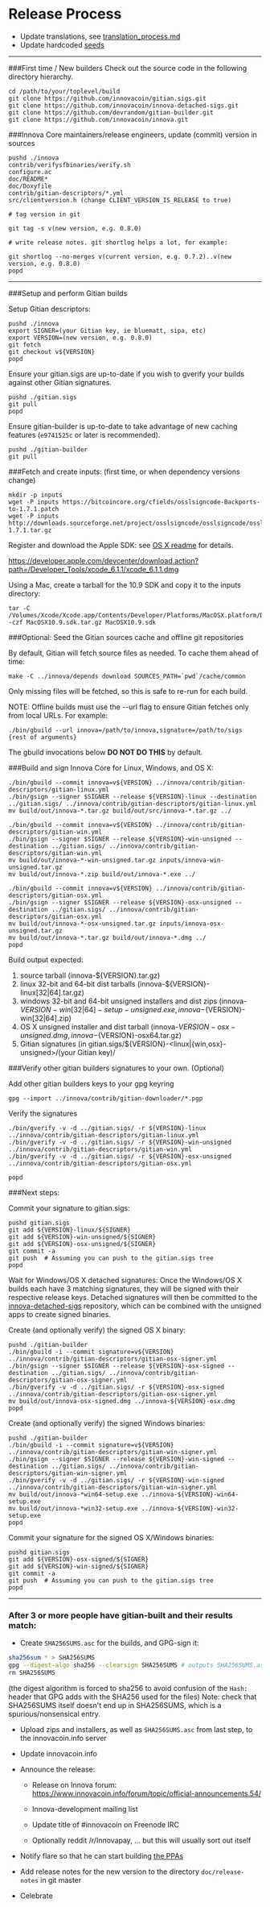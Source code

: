 Release Process
====================

* Update translations, see [translation_process.md](https://github.com/innovacoin/innova/blob/master/doc/translation_process.md#syncing-with-transifex)
* Update hardcoded [seeds](/contrib/seeds)

* * *

###First time / New builders
Check out the source code in the following directory hierarchy.

	cd /path/to/your/toplevel/build
	git clone https://github.com/innovacoin/gitian.sigs.git
	git clone https://github.com/innovacoin/innova-detached-sigs.git
	git clone https://github.com/devrandom/gitian-builder.git
	git clone https://github.com/innovacoin/innova.git

###Innova Core maintainers/release engineers, update (commit) version in sources

	pushd ./innova
	contrib/verifysfbinaries/verify.sh
	configure.ac
	doc/README*
	doc/Doxyfile
	contrib/gitian-descriptors/*.yml
	src/clientversion.h (change CLIENT_VERSION_IS_RELEASE to true)

	# tag version in git

	git tag -s v(new version, e.g. 0.8.0)

	# write release notes. git shortlog helps a lot, for example:

	git shortlog --no-merges v(current version, e.g. 0.7.2)..v(new version, e.g. 0.8.0)
	popd

* * *

###Setup and perform Gitian builds

 Setup Gitian descriptors:

	pushd ./innova
	export SIGNER=(your Gitian key, ie bluematt, sipa, etc)
	export VERSION=(new version, e.g. 0.8.0)
	git fetch
	git checkout v${VERSION}
	popd

  Ensure your gitian.sigs are up-to-date if you wish to gverify your builds against other Gitian signatures.

	pushd ./gitian.sigs
	git pull
	popd

  Ensure gitian-builder is up-to-date to take advantage of new caching features (`e9741525c` or later is recommended).

	pushd ./gitian-builder
	git pull

###Fetch and create inputs: (first time, or when dependency versions change)

	mkdir -p inputs
	wget -P inputs https://bitcoincore.org/cfields/osslsigncode-Backports-to-1.7.1.patch
	wget -P inputs http://downloads.sourceforge.net/project/osslsigncode/osslsigncode/osslsigncode-1.7.1.tar.gz

 Register and download the Apple SDK: see [OS X readme](README_osx.txt) for details.

 https://developer.apple.com/devcenter/download.action?path=/Developer_Tools/xcode_6.1.1/xcode_6.1.1.dmg

 Using a Mac, create a tarball for the 10.9 SDK and copy it to the inputs directory:

	tar -C /Volumes/Xcode/Xcode.app/Contents/Developer/Platforms/MacOSX.platform/Developer/SDKs/ -czf MacOSX10.9.sdk.tar.gz MacOSX10.9.sdk

###Optional: Seed the Gitian sources cache and offline git repositories

By default, Gitian will fetch source files as needed. To cache them ahead of time:

	make -C ../innova/depends download SOURCES_PATH=`pwd`/cache/common

Only missing files will be fetched, so this is safe to re-run for each build.

NOTE: Offline builds must use the --url flag to ensure Gitian fetches only from local URLs. For example:
```
./bin/gbuild --url innova=/path/to/innova,signature=/path/to/sigs {rest of arguments}
```
The gbuild invocations below <b>DO NOT DO THIS</b> by default.

###Build and sign Innova Core for Linux, Windows, and OS X:

	./bin/gbuild --commit innova=v${VERSION} ../innova/contrib/gitian-descriptors/gitian-linux.yml
	./bin/gsign --signer $SIGNER --release ${VERSION}-linux --destination ../gitian.sigs/ ../innova/contrib/gitian-descriptors/gitian-linux.yml
	mv build/out/innova-*.tar.gz build/out/src/innova-*.tar.gz ../

	./bin/gbuild --commit innova=v${VERSION} ../innova/contrib/gitian-descriptors/gitian-win.yml
	./bin/gsign --signer $SIGNER --release ${VERSION}-win-unsigned --destination ../gitian.sigs/ ../innova/contrib/gitian-descriptors/gitian-win.yml
	mv build/out/innova-*-win-unsigned.tar.gz inputs/innova-win-unsigned.tar.gz
	mv build/out/innova-*.zip build/out/innova-*.exe ../

	./bin/gbuild --commit innova=v${VERSION} ../innova/contrib/gitian-descriptors/gitian-osx.yml
	./bin/gsign --signer $SIGNER --release ${VERSION}-osx-unsigned --destination ../gitian.sigs/ ../innova/contrib/gitian-descriptors/gitian-osx.yml
	mv build/out/innova-*-osx-unsigned.tar.gz inputs/innova-osx-unsigned.tar.gz
	mv build/out/innova-*.tar.gz build/out/innova-*.dmg ../
	popd

  Build output expected:

  1. source tarball (innova-${VERSION}.tar.gz)
  2. linux 32-bit and 64-bit dist tarballs (innova-${VERSION}-linux[32|64].tar.gz)
  3. windows 32-bit and 64-bit unsigned installers and dist zips (innova-${VERSION}-win[32|64]-setup-unsigned.exe, innova-${VERSION}-win[32|64].zip)
  4. OS X unsigned installer and dist tarball (innova-${VERSION}-osx-unsigned.dmg, innova-${VERSION}-osx64.tar.gz)
  5. Gitian signatures (in gitian.sigs/${VERSION}-<linux|{win,osx}-unsigned>/(your Gitian key)/

###Verify other gitian builders signatures to your own. (Optional)

  Add other gitian builders keys to your gpg keyring

	gpg --import ../innova/contrib/gitian-downloader/*.pgp

  Verify the signatures

	./bin/gverify -v -d ../gitian.sigs/ -r ${VERSION}-linux ../innova/contrib/gitian-descriptors/gitian-linux.yml
	./bin/gverify -v -d ../gitian.sigs/ -r ${VERSION}-win-unsigned ../innova/contrib/gitian-descriptors/gitian-win.yml
	./bin/gverify -v -d ../gitian.sigs/ -r ${VERSION}-osx-unsigned ../innova/contrib/gitian-descriptors/gitian-osx.yml

	popd

###Next steps:

Commit your signature to gitian.sigs:

	pushd gitian.sigs
	git add ${VERSION}-linux/${SIGNER}
	git add ${VERSION}-win-unsigned/${SIGNER}
	git add ${VERSION}-osx-unsigned/${SIGNER}
	git commit -a
	git push  # Assuming you can push to the gitian.sigs tree
	popd

  Wait for Windows/OS X detached signatures:
	Once the Windows/OS X builds each have 3 matching signatures, they will be signed with their respective release keys.
	Detached signatures will then be committed to the [innova-detached-sigs](https://github.com/innovacoin/innova-detached-sigs) repository, which can be combined with the unsigned apps to create signed binaries.

  Create (and optionally verify) the signed OS X binary:

	pushd ./gitian-builder
	./bin/gbuild -i --commit signature=v${VERSION} ../innova/contrib/gitian-descriptors/gitian-osx-signer.yml
	./bin/gsign --signer $SIGNER --release ${VERSION}-osx-signed --destination ../gitian.sigs/ ../innova/contrib/gitian-descriptors/gitian-osx-signer.yml
	./bin/gverify -v -d ../gitian.sigs/ -r ${VERSION}-osx-signed ../innova/contrib/gitian-descriptors/gitian-osx-signer.yml
	mv build/out/innova-osx-signed.dmg ../innova-${VERSION}-osx.dmg
	popd

  Create (and optionally verify) the signed Windows binaries:

	pushd ./gitian-builder
	./bin/gbuild -i --commit signature=v${VERSION} ../innova/contrib/gitian-descriptors/gitian-win-signer.yml
	./bin/gsign --signer $SIGNER --release ${VERSION}-win-signed --destination ../gitian.sigs/ ../innova/contrib/gitian-descriptors/gitian-win-signer.yml
	./bin/gverify -v -d ../gitian.sigs/ -r ${VERSION}-win-signed ../innova/contrib/gitian-descriptors/gitian-win-signer.yml
	mv build/out/innova-*win64-setup.exe ../innova-${VERSION}-win64-setup.exe
	mv build/out/innova-*win32-setup.exe ../innova-${VERSION}-win32-setup.exe
	popd

Commit your signature for the signed OS X/Windows binaries:

	pushd gitian.sigs
	git add ${VERSION}-osx-signed/${SIGNER}
	git add ${VERSION}-win-signed/${SIGNER}
	git commit -a
	git push  # Assuming you can push to the gitian.sigs tree
	popd

-------------------------------------------------------------------------

### After 3 or more people have gitian-built and their results match:

- Create `SHA256SUMS.asc` for the builds, and GPG-sign it:
```bash
sha256sum * > SHA256SUMS
gpg --digest-algo sha256 --clearsign SHA256SUMS # outputs SHA256SUMS.asc
rm SHA256SUMS
```
(the digest algorithm is forced to sha256 to avoid confusion of the `Hash:` header that GPG adds with the SHA256 used for the files)
Note: check that SHA256SUMS itself doesn't end up in SHA256SUMS, which is a spurious/nonsensical entry.

- Upload zips and installers, as well as `SHA256SUMS.asc` from last step, to the innovacoin.info server

- Update innovacoin.info

- Announce the release:

  - Release on Innova forum: https://www.innovacoin.info/forum/topic/official-announcements.54/

  - Innova-development mailing list

  - Update title of #innovacoin on Freenode IRC

  - Optionally reddit /r/Innovapay, ... but this will usually sort out itself

- Notify flare so that he can start building [the PPAs](https://launchpad.net/~innovacoin.info/+archive/ubuntu/innova)

- Add release notes for the new version to the directory `doc/release-notes` in git master

- Celebrate
